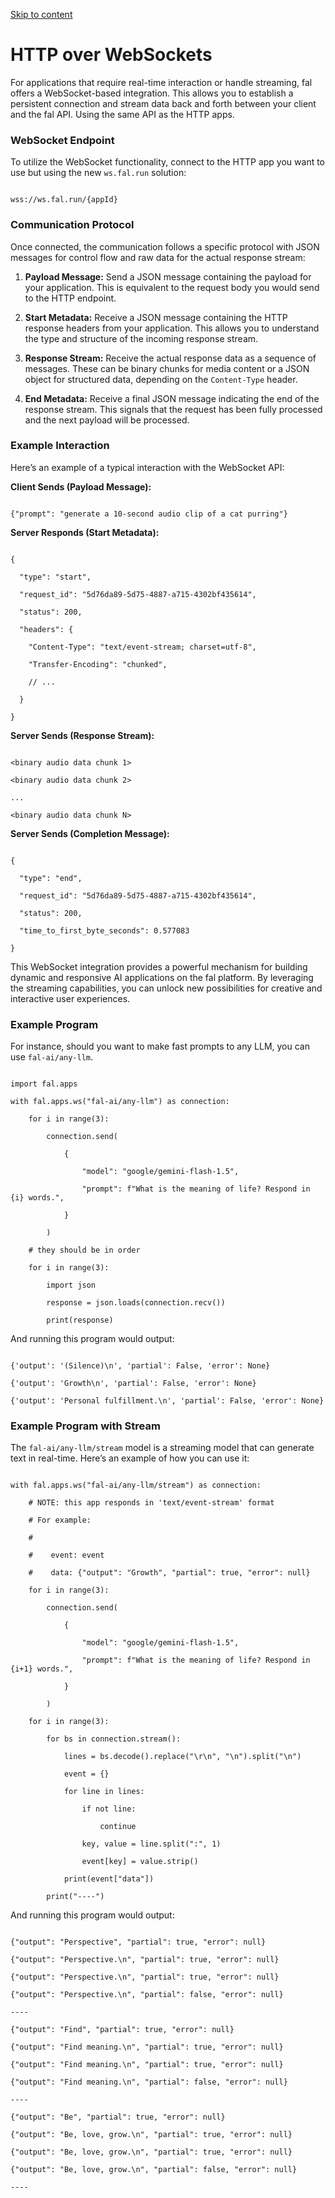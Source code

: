 [Skip to content](https://docs.fal.ai/model-endpoints/websockets#_top)

# HTTP over WebSockets

For applications that require real-time interaction or handle streaming, fal offers a WebSocket-based integration. This allows you to establish a persistent connection and stream data back and forth between your client and the fal API.
Using the same API as the HTTP apps.

### WebSocket Endpoint

To utilize the WebSocket functionality, connect to the HTTP app you want to use but using the new `ws.fal.run` solution:

```

wss://ws.fal.run/{appId}
```

### Communication Protocol

Once connected, the communication follows a specific protocol with JSON messages for control flow and raw data for the actual response stream:

1. **Payload Message:** Send a JSON message containing the payload for your application. This is equivalent to the request body you would send to the HTTP endpoint.

2. **Start Metadata:** Receive a JSON message containing the HTTP response headers from your application. This allows you to understand the type and structure of the incoming response stream.

3. **Response Stream:** Receive the actual response data as a sequence of messages. These can be binary chunks for media content or a JSON object for structured data, depending on the `Content-Type` header.

4. **End Metadata:** Receive a final JSON message indicating the end of the response stream. This signals that the request has been fully processed and the next payload will be processed.


### Example Interaction

Here’s an example of a typical interaction with the WebSocket API:

**Client Sends (Payload Message):**

```

{"prompt": "generate a 10-second audio clip of a cat purring"}
```

**Server Responds (Start Metadata):**

```

{

  "type": "start",

  "request_id": "5d76da89-5d75-4887-a715-4302bf435614",

  "status": 200,

  "headers": {

    "Content-Type": "text/event-stream; charset=utf-8",

    "Transfer-Encoding": "chunked",

    // ...

  }

}
```

**Server Sends (Response Stream):**

```

<binary audio data chunk 1>

<binary audio data chunk 2>

...

<binary audio data chunk N>
```

**Server Sends (Completion Message):**

```

{

  "type": "end",

  "request_id": "5d76da89-5d75-4887-a715-4302bf435614",

  "status": 200,

  "time_to_first_byte_seconds": 0.577083

}
```

This WebSocket integration provides a powerful mechanism for building dynamic and responsive AI applications on the fal platform. By leveraging the streaming capabilities, you can unlock new possibilities for creative and interactive user experiences.

### Example Program

For instance, should you want to make fast prompts to any LLM, you can use `fal-ai/any-llm`.

```

import fal.apps

with fal.apps.ws("fal-ai/any-llm") as connection:

    for i in range(3):

        connection.send(

            {

                "model": "google/gemini-flash-1.5",

                "prompt": f"What is the meaning of life? Respond in {i} words.",

            }

        )

    # they should be in order

    for i in range(3):

        import json

        response = json.loads(connection.recv())

        print(response)
```

And running this program would output:

```

{'output': '(Silence)\n', 'partial': False, 'error': None}

{'output': 'Growth\n', 'partial': False, 'error': None}

{'output': 'Personal fulfillment.\n', 'partial': False, 'error': None}
```

### Example Program with Stream

The `fal-ai/any-llm/stream` model is a streaming model that can generate text in real-time. Here’s an example of how you can use it:

```

with fal.apps.ws("fal-ai/any-llm/stream") as connection:

    # NOTE: this app responds in 'text/event-stream' format

    # For example:

    #

    #    event: event

    #    data: {"output": "Growth", "partial": true, "error": null}

    for i in range(3):

        connection.send(

            {

                "model": "google/gemini-flash-1.5",

                "prompt": f"What is the meaning of life? Respond in {i+1} words.",

            }

        )

    for i in range(3):

        for bs in connection.stream():

            lines = bs.decode().replace("\r\n", "\n").split("\n")

            event = {}

            for line in lines:

                if not line:

                    continue

                key, value = line.split(":", 1)

                event[key] = value.strip()

            print(event["data"])

        print("----")
```

And running this program would output:

```

{"output": "Perspective", "partial": true, "error": null}

{"output": "Perspective.\n", "partial": true, "error": null}

{"output": "Perspective.\n", "partial": true, "error": null}

{"output": "Perspective.\n", "partial": false, "error": null}

----

{"output": "Find", "partial": true, "error": null}

{"output": "Find meaning.\n", "partial": true, "error": null}

{"output": "Find meaning.\n", "partial": true, "error": null}

{"output": "Find meaning.\n", "partial": false, "error": null}

----

{"output": "Be", "partial": true, "error": null}

{"output": "Be, love, grow.\n", "partial": true, "error": null}

{"output": "Be, love, grow.\n", "partial": true, "error": null}

{"output": "Be, love, grow.\n", "partial": false, "error": null}

----
```